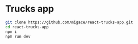 # Trucks app

```sh
git clone https://github.com/migace/react-trucks-app.git
cd react-trucks-app
npm i
npm run dev
```
